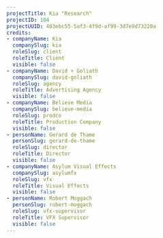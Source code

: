 ```yaml
---
projectTitle: Kia "Research"
projectID: 104
projectUUID: 403ebc55-5af3-4f9d-af99-3d7e9d73220a
credits:
- companyName: Kia
  companySlug: kia
  roleSlug: client
  roleTitle: Client
  visible: false
- companyName: David + Goliath
  companySlug: david-goliath
  roleSlug: agency
  roleTitle: Advertising Agency
  visible: false
- companyName: Believe Media
  companySlug: believe-media
  roleSlug: prodco
  roleTitle: Production Company
  visible: false
- personName: Gerard de Thame
  personSlug: gerard-de-thame
  roleSlug: director
  roleTitle: Director
  visible: false
- companyName: Asylum Visual Effects
  companySlug: asylumfx
  roleSlug: vfx
  roleTitle: Visual Effects
  visible: false
- personName: Robert Moggach
  personSlug: robert-moggach
  roleSlug: vfx-supervisor
  roleTitle: VFX Supervisor
  visible: false
---
```

